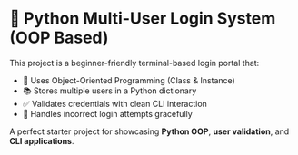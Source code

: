 # 🔐 Python Multi-User Login System (OOP Based)

This project is a beginner-friendly terminal-based login portal that:
- 🧠 Uses Object-Oriented Programming (Class & Instance)
- 📚 Stores multiple users in a Python dictionary
- ✅ Validates credentials with clean CLI interaction
- 🚫 Handles incorrect login attempts gracefully

A perfect starter project for showcasing **Python OOP**, **user validation**, and **CLI applications**.

